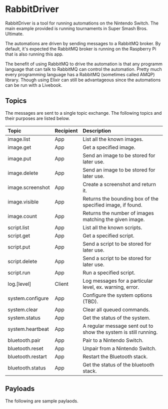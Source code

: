 # RabbitDriver

RabbitDriver is a tool for running automations on the Nintendo Switch. The main
example provided is running tournaments in Super Smash Bros. Ultimate.

The automations are driven by sending messages to a RabbitMQ broker. By default, it's
expected the RabbitMQ broker is running on the Raspberry Pi that is also running this
app.

The benefit of using RabbitMQ to drive the automation is that any programm language
that can talk to RabbitMQ can control the automation. Pretty much every programming
language has a RabbitMQ (sometimes called AMQP) library. Though using Elixir can still be
advantageous since the automations can be run with a Livebook.

## Topics

The messages are sent to a single topic exchange. The following topics and their
purposes are listed below.

| Topic             | Recipient | Description       |
|:------------------|:----------|:------------------|
| image.list        | App       | List all the known images. |
| image.get         | App       | Get a specified image. |
| image.put         | App       | Send an image to be stored for later use. |
| image.delete      | App       | Send an image to be stored for later use. |
| image.screenshot  | App       | Create a screenshot and return it. |
| image.visible     | App       | Returns the bounding box of the specified image, if found. |
| image.count       | App       | Returns the number of images matching the given image. |
| script.list       | App       | List all the known scripts. |
| script.get        | App       | Get a specified script. |
| script.put        | App       | Send a script to be stored for later use. |
| script.delete     | App       | Send a script to be stored for later use. |
| script.run        | App       | Run a specified script. |
| log.[level]       | Client    | Log messages for a particular level, ex. warning, error. |
| system.configure  | App       | Configure the system options (TBD). |
| system.clear      | App       | Clear all queued commands. |
| system.status     | App       | Get the status of the system. |
| system.heartbeat  | App       | A regular message sent out to show the system is still running. |
| bluetooth.pair    | App       | Pair to a Nintendo Switch. |
| bluetooth.reset   | App       | Unpair from a Nintendo Switch. |
| bluetooth.restart | App       | Restart the Bluetooth stack. |
| bluetooth.status  | App       | Get the status of the bluetooth stack. |

## Payloads

The following are sample paylaods.
